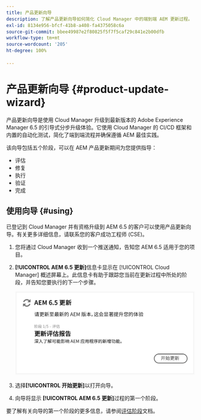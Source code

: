 ```yaml
---
title: 产品更新向导
description: 了解产品更新向导如何简化 Cloud Manager 中的端到端 AEM 更新过程。
exl-id: 8134e956-bfcf-41b8-a408-fa4375058c6a
source-git-commit: bbee49987e2f80825f5f7f5caf29c841e2b00dfb
workflow-type: tm+mt
source-wordcount: '205'
ht-degree: 100%

---
```



# 产品更新向导 {#product-update-wizard}

产品更新向导是使用 Cloud Manager 升级到最新版本的 Adobe Experience Manager 6.5 的引导式分步升级体验。它使用 Cloud Manager 的 CI/CD 框架和内置的自动化测试，简化了端到端流程并确保遵循 AEM 最佳实践。

该向导包括五个阶段，可以在 AEM 产品更新期间为您提供指导：

* 评估
* 修复
* 执行
* 验证
* 完成

## 使用向导 {#using}

已登记到 Cloud Manager 并有资格升级到 AEM 6.5 的客户可以使用产品更新向导。有关更多详细信息，请联系您的客户成功工程师 (CSE)。

1. 您将通过 Cloud Manager 收到一个推送通知，告知您 AEM 6.5 适用于您的项目。

1. **[!UICONTROL AEM 6.5 更新]**&#x200B;信息卡显示在 [!UICONTROL Cloud Manager] 概述屏幕上。此信息卡有助于跟踪您当前在更新过程中所处的阶段，并告知您要执行的下一个步骤。

   ![更新向导信息卡](/help/assets/Start-Update.png)

1. 选择&#x200B;**[!UICONTROL 开始更新]**&#x200B;以打开向导。

1. 向导将显示 **[!UICONTROL AEM 6.5 更新]**&#x200B;过程的第一个阶段。

要了解有关向导的第一个阶段的更多信息，请参阅[评估阶段](/help/product-update-wizard/evaluation.md)文档。

